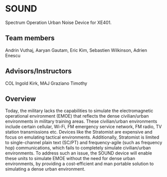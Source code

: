 # SOUND

Spectrum Operation Urban Noise Device for XE401.

## Team members

Andrin Vuthaj, Aaryan Gautam, Eric Kim, Sebastien Wilkinson, Adrien Enescu

## Advisors/Instructors

COL Ingold Kirk, MAJ Graziano Timothy

## Overview

Today, the military lacks the capabilities to simulate the electromagnetic operational environment (EMOE) that reflects the dense civilian/urban environments in military training areas. These civilian/urban environments include certain cellular, Wi-Fi, FM emergency service network, FM radio, TV station transmissions etc. Devices like the Stratomist are expensive and focus on emulating tactical environments. Additionally, Stratomist is limited to single-channel plain text (SC/PT) and frequency-agile (such as frequency hop) communications, which fails to completely simulate civilian/urban environments. To address such an issue, the SOUND device will enable these units to simulate EMOE without the need for dense urban environments, by providing a cost-efficient and man portable solution to simulating a dense urban environment. 
